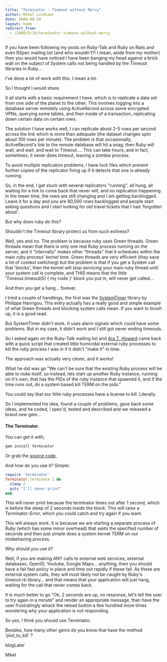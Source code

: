 ```yaml
---
title: "Terminator - Timeout without Mercy"
author: Mikel Lindsaar
date: 2008-09-10
layout: home
redirect_from:
  - /2008/9/10/terminator-timeout-without-mercy
---
```

If you have been following my posts on Ruby-Talk and Ruby on Rails and
even RSpec mailing list (and who wouldn't?! I mean, aside from my
mother) then you would have noticed I have been banging my head against
a brick wall on the subject of System calls not being handled by the
Timeout libraries in Ruby...

I've done a lot of work with this. I mean a lot.

So I thought I would share.

It all starts with a basic requirement I have, which is to replicate a
data set from one side of the planet to the other. This involves logging
into a database server remotely using ActiveRecord across some encrypted
VPNs, querying some tables, and then inside of a transaction,
replicating down certain data on certain rows.

The solution I have works well, I can replicate about 2-5 rows per
second across the link which is more than adequate (the dataset changes
upto about 100 rows per minute). The problem is that occasionally,
ActiveRecord's link to the remote database will hit a snag, then Ruby
will wait, and wait, and wait to Timeout.... This can take hours, and in
fact, sometimes, it never does timeout, leaving a zombie process.

To avoid multiple replication problems, I have lock files which prevent
further copies of the replicator firing up if it detects that one is
already running.

So, in the end, I get stuck with several replicators "running", all
hung, all waiting for a link to come back that never will, and no
replication happening. In the mean time, the rows are still changing and
I am getting backlogged. Leave it for a day and you are 80,000 rows
backlogged and people start asking questions and I start looking for old
travel tickets that I had 'forgotten about'.

But why does ruby do this?

Shouldn't the Timeout library protect us from such evilness?

Well, yes and no. The problem is because ruby uses Green threads. Green
threads mean that there is only one real Ruby process running on the
server, and it "internally" makes other "threads" that it schedules
within the main ruby process' kernel time. Green threads are very
efficient (they save a lot of context switching) but the problem is that
if you get a System call that 'blocks', then the kernel will stop
servicing your main ruby thread until your system call is complete, and
THIS means that the little 'Timeout.timeout(5) { my code }' block you
put in, will never get called...

And then you get a hang... forever.

I tried a couple of handlings, the first was the
[SystemTimer](http://ph7spot.com/articles/system_timer) library by
Philippe Hanrigou. This entry actually has a really good and simple
example of what Green threads and blocking system calls mean. If you
want to brush up, it is a good read.

But SystemTimer didn't work. It uses alarm signals which could have some
problems. But in my case, it didn't work and I still got never ending
timeouts.

So I asked again on the Ruby-Talk mailing list and [Ara T.
Howard](http://codeforpeople.com/) came back with a quick script that
created little homicidal external ruby processes to kill the ruby
process I was in if it didn't "make it" in time.

The approach was actually very clever, and it works!

What he did was go "We can't be sure that the existing Ruby process will
be able to nuke itself, so instead, lets start up another Ruby instance,
running on it's own, that has the PIDs of the ruby instance that spawned
it, and if the time runs out, do a system based kill TERM on the pids."

You could say that our little ruby processes have a license to kill.
Literally.

So I implemented his idea, found a couple of problems, gave back some
ideas, and he coded, I spec'd, tested and described and we released a
brand new gem...

#### The Terminator.

You can get it with;

``` sh
gem install terminator
```

Or grab the [source code.](http://codeforpeople.com/lib/ruby/terminator)

And how do you use it? Simple:

``` ruby
require 'terminator'
Terminator.terminate 1 do
  sleep 2
  puts "I'll never print"
end
```

This will never print because the terminator times out after 1 second,
which is before the sleep of 2 seconds inside the block. This will raise
a Terminator::Error, which you could catch and try again if you want.

This will always work. It is because we are starting a separate process
of Ruby (which has some minor overhead) that waits the specified number
of seconds and then just simple does a system kernel TERM on our
misbehaving process.

Why should you use it?

Well, if you are making ANY calls to external web services, external
databases, OpenID, Youtube, Google Maps... anything, then you should
have a fail fast policy in place and time out rapidly if these fail. As
these are external system calls, they will most likely not be caught by
Ruby's timeout.rb library... and that means that your application will
just hang, waiting for the call that never comes back.

It is much better to go "Ok, 2 seconds are up, no response, let's tell
the user to try again in a minute" and render an appropriate message,
than have the user frustratingly whack the reload button a few hundred
more times wondering why your application is not responding.

So yes, I think you should use Terminator.

Besides, how many other gems do you know that have the method
'plot_to_kill' ?

blogLater

Mikel
